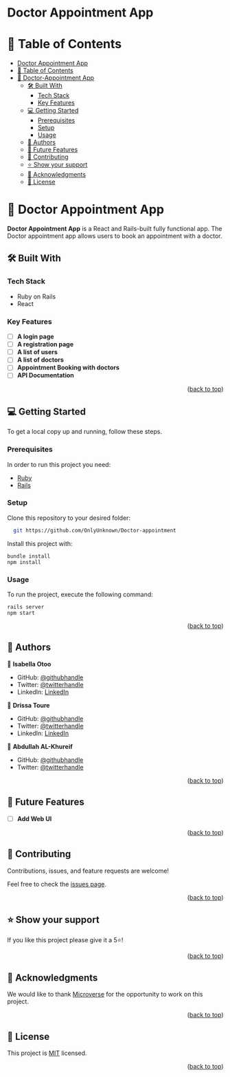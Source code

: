 # Doctor Appointment App

<a name="readme-top"></a>

<!-- TABLE OF CONTENTS -->

# 📗 Table of Contents

- [Doctor Appointment App](#doctor-appointment-app)
- [📗 Table of Contents](#-table-of-contents)
- [📖 Doctor-Appointment App ](#-doctor-appointment-app-)
  - [🛠️ Built With ](#-built-with-)
    - [Tech Stack ](#tech-stack-)
    - [Key Features ](#key-features-)
  - [💻 Getting Started ](#-getting-started-)
    - [Prerequisites](#prerequisites)
    - [Setup](#setup)
    - [Usage](#usage)
  - [👥 Authors ](#-authors-)
  - [🔭 Future Features ](#-future-features-)
  - [🤝 Contributing ](#-contributing-)
  - [⭐ Show your support ](#️-show-your-support-)
  - [🙏 Acknowledgments ](#-acknowledgments-)
  - [📝 License ](#-license-)

<!-- PROJECT DESCRIPTION -->

# 📖 Doctor Appointment App <a name="about-project"></a>

**Doctor Appointment App** is a React and Rails-built fully functional app. The Doctor appointment app allows users to book an appointment with a doctor. 

## 🛠️ Built With <a name="built-with"></a>

### Tech Stack <a name="tech-stack"></a>

- Ruby on Rails
- React

<!-- Features -->

### Key Features <a name="key-features"></a>

- [ ] **A login page**
- [ ] **A registration page**
- [ ] **A list of users**
- [ ] **A list of doctors**
- [ ] **Appointment Booking with doctors**
- [ ] **API Documentation**

<p align="right">(<a href="#readme-top">back to top</a>)</p>

<!-- GETTING STARTED -->

## 💻 Getting Started <a name="getting-started"></a>

To get a local copy up and running, follow these steps.

### Prerequisites

In order to run this project you need:

- [Ruby](https://www.ruby-lang.org/en/)
- [Rails](https://rubyonrails.org/)

### Setup

Clone this repository to your desired folder:

```sh
  git https://github.com/OnlyUnknown/Doctor-appointment
```

<!-- ### Install -->

Install this project with:
```
bundle install
npm install
```

### Usage

To run the project, execute the following command:
```
rails server
npm start
```

<p align="right">(<a href="#readme-top">back to top</a>)</p>

<!-- AUTHORS -->

## 👥 Authors <a name="authors"></a>

👤 **Isabella Otoo**

- GitHub: [@githubhandle](https://github.com/Bellagirl-maker)
- Twitter: [@twitterhandle](https://twitter.com/isabella_otoo)
- LinkedIn: [LinkedIn](https://www.linkedin.com/in/isabella-otoo)

👤 **Drissa Toure**

- GitHub: [@githubhandle](https://github.com/touredri)
- Twitter: [@twitterhandle](https://twitter.com/touredri)
- LinkedIn: [LinkedIn](https://www.linkedin.com/in/touredri/)

👤 **Abdullah AL-Khureif**

- GitHub: [@githubhandle](https://github.com/OnlyUnknown)
- Twitter: [@twitterhandle](https://twitter.com/touredri)



<p align="right">(<a href="#readme-top">back to top</a>)</p>

<!-- FUTURE FEATURES -->

## 🔭 Future Features <a name="future-features"></a>

- [ ] **Add Web UI**

<p align="right">(<a href="#readme-top">back to top</a>)</p>

<!-- CONTRIBUTING -->

## 🤝 Contributing <a name="contributing"></a>

Contributions, issues, and feature requests are welcome!

Feel free to check the [issues page](../../issues/).

<p align="right">(<a href="#readme-top">back to top</a>)</p>

<!-- SUPPORT -->

## ⭐ Show your support <a name="support"></a>

If you like this project please give it a 5⭐!

<p align="right">(<a href="#readme-top">back to top</a>)</p>

<!-- ACKNOWLEDGEMENTS -->

## 🙏 Acknowledgments <a name="acknowledgements"></a>

We would like to thank [Microverse](https://bit.ly/MicroverseTN) for the opportunity to work on this project.

<p align="right">(<a href="#readme-top">back to top</a>)</p>

<!-- LICENSE -->

## 📝 License <a name="license"></a>

This project is [MIT](./LICENSE) licensed.

<p align="right">(<a href="#readme-top">back to top</a>)</p>
